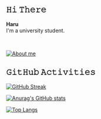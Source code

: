 ## 𝙷𝚒 𝚃𝚑𝚎𝚛𝚎

**Haru**  
I'm a university student.

<br />

[![About me](https://skillicons.dev/icons?i=vscode,nodejs,ts,express,tailwindcss,nextjs,react,figma)](https://skillicons.dev)


## 𝙶𝚒𝚝𝙷𝚞𝚋 𝙰𝚌𝚝𝚒𝚟𝚒𝚝𝚒𝚎𝚜
[![GitHub Streak](https://streak-stats.demolab.com/?user=haru-036&theme=nord)](https://git.io/streak-stats)
  
[![Anurag's GitHub stats](https://github-readme-stats.vercel.app/api?username=haru-036&show_icons=true&theme=nord)](https://github.com/anuraghazra/github-readme-stats)

[![Top Langs](https://github-readme-stats.vercel.app/api/top-langs/?username=haru-036&show_icons=true&theme=nord&layout=compact)](https://github.com/anuraghazra/github-readme-stats)
